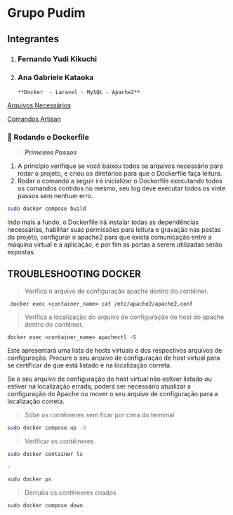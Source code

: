 # Grupo Pudim

## **Integrantes** ##

1. ### Fernando Yudi Kikuchi ###
2. ### Ana Gabriele Kataoka ###

       **Docker  - Laravel - MySQL - Apache2**

[Arquivos Necessários](https://www.notion.so/Arquivos-Necess-rios-28afef169cd64aeeb9128ff8e3d91ff2)

[Comandos Artisan](https://www.notion.so/Comandos-Artisan-abd572f2f94a47d98e97666d6da1069f)

### 🐳 Rodando o Dockerfile

> ***Primeiros Passos***
> 
1. A princípio verifique se você baixou todos os arquivos necessário para rodar o projeto, e criou os diretórios para que o Dockerfile faça leitura.
2. Rodar o comando a seguir irá inicializar o Dockerfile executando todos os comandos contidos no mesmo, seu log deve executar todos os vinte passos sem nenhum erro. 

```bash
sudo docker compose build
```

Indo mais a fundo, o Dockerfile irá instalar todas as dependências necessárias, habilitar suas permissões para leitura e gravação nas pastas do projeto, configurar o apache2 para que exista comunicação entre a máquina virtual e a aplicação, e por fim as portas a serem utilizadas serão expostas.

## TROUBLESHOOTING DOCKER

> Verifica o arquivo de configuração apache dentro do contêiner.
> 

```
 docker exec <container_name> cat /etc/apache2/apache2.conf
```

> Verifica a localização do arquivo de configuração de host do apache dentro do contêiner.
> 

```
docker exec <container_name> apachectl -S
```

Este apresentará uma lista de hosts virtuais e dos respectivos arquivos de configuração. Procure o seu arquivo de configuração de host virtual para se certificar de que está listado e na localização correta.

Se o seu arquivo de configuração do host virtual não estiver listado ou estiver na localização errada, poderá ser necessário atualizar a configuração do Apache ou mover o seu arquivo de configuração para a localização correta.

> Sobe os contêineres sem ficar por cima do terminal
> 

```bash
sudo docker compose up -d
```

> Verificar os contêineres
> 

```bash
sudo docker container ls

-

sudo docker ps
```

> Derruba os contêineres criados
> 

```bash
sudo docker compose down
```

